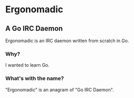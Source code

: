 # Ergonomadic

## A Go IRC Daemon

Ergonomadic is an IRC daemon written from scratch in Go.

### Why?

I wanted to learn Go.

### What's with the name?

"Ergonomadic" is an anagram of "Go IRC Daemon".

